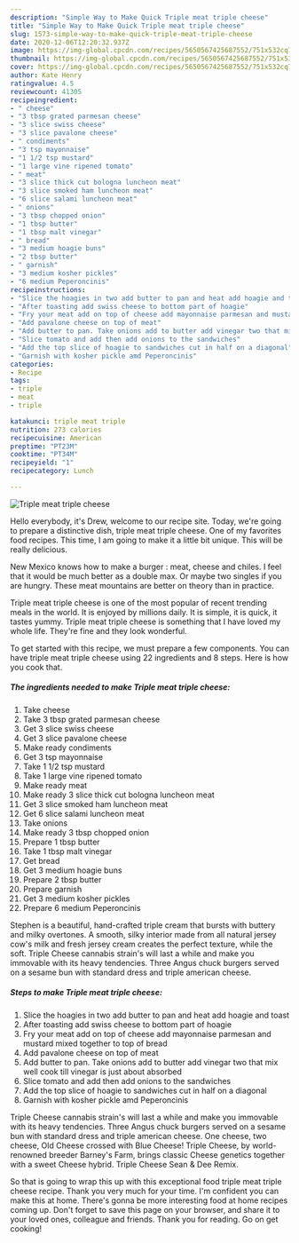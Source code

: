 ```yaml
---
description: "Simple Way to Make Quick Triple meat triple cheese"
title: "Simple Way to Make Quick Triple meat triple cheese"
slug: 1573-simple-way-to-make-quick-triple-meat-triple-cheese
date: 2020-12-06T12:20:32.937Z
image: https://img-global.cpcdn.com/recipes/5650567425687552/751x532cq70/triple-meat-triple-cheese-recipe-main-photo.jpg
thumbnail: https://img-global.cpcdn.com/recipes/5650567425687552/751x532cq70/triple-meat-triple-cheese-recipe-main-photo.jpg
cover: https://img-global.cpcdn.com/recipes/5650567425687552/751x532cq70/triple-meat-triple-cheese-recipe-main-photo.jpg
author: Kate Henry
ratingvalue: 4.5
reviewcount: 41305
recipeingredient:
- " cheese"
- "3 tbsp grated parmesan cheese"
- "3 slice swiss cheese"
- "3 slice pavalone cheese"
- " condiments"
- "3 tsp mayonnaise"
- "1 1/2 tsp mustard"
- "1 large vine ripened tomato"
- " meat"
- "3 slice thick cut bologna luncheon meat"
- "3 slice smoked ham luncheon meat"
- "6 slice salami luncheon meat"
- " onions"
- "3 tbsp chopped onion"
- "1 tbsp butter"
- "1 tbsp malt vinegar"
- " bread"
- "3 medium hoagie buns"
- "2 tbsp butter"
- " garnish"
- "3 medium kosher pickles"
- "6 medium Peperoncinis"
recipeinstructions:
- "Slice the hoagies in two add butter to pan and heat add hoagie and toast"
- "After toasting add swiss cheese to bottom part of hoagie"
- "Fry your meat add on top of cheese add mayonnaise parmesan and mustard mixed together to top of bread"
- "Add pavalone cheese on top of meat"
- "Add butter to pan. Take onions add to butter add vinegar two that mix well cook till vinegar is just about absorbed"
- "Slice tomato and add then add onions to the sandwiches"
- "Add the top slice of hoagie to sandwiches cut in half on a diagonal"
- "Garnish with kosher pickle amd Peperoncinis"
categories:
- Recipe
tags:
- triple
- meat
- triple

katakunci: triple meat triple 
nutrition: 273 calories
recipecuisine: American
preptime: "PT23M"
cooktime: "PT34M"
recipeyield: "1"
recipecategory: Lunch

---
```



![Triple meat triple cheese](https://img-global.cpcdn.com/recipes/5650567425687552/751x532cq70/triple-meat-triple-cheese-recipe-main-photo.jpg)

Hello everybody, it's Drew, welcome to our recipe site. Today, we're going to prepare a distinctive dish, triple meat triple cheese. One of my favorites food recipes. This time, I am going to make it a little bit unique. This will be really delicious.

New Mexico knows how to make a burger : meat, cheese and chiles. I feel that it would be much better as a double max. Or maybe two singles if you are hungry. These meat mountains are better on theory than in practice.

Triple meat triple cheese is one of the most popular of recent trending meals in the world. It is enjoyed by millions daily. It is simple, it is quick, it tastes yummy. Triple meat triple cheese is something that I have loved my whole life. They're fine and they look wonderful.


To get started with this recipe, we must prepare a few components. You can have triple meat triple cheese using 22 ingredients and 8 steps. Here is how you cook that.

<!--inarticleads1-->

##### The ingredients needed to make Triple meat triple cheese:

1. Take  cheese
1. Take 3 tbsp grated parmesan cheese
1. Get 3 slice swiss cheese
1. Get 3 slice pavalone cheese
1. Make ready  condiments
1. Get 3 tsp mayonnaise
1. Take 1 1/2 tsp mustard
1. Take 1 large vine ripened tomato
1. Make ready  meat
1. Make ready 3 slice thick cut bologna luncheon meat
1. Get 3 slice smoked ham luncheon meat
1. Get 6 slice salami luncheon meat
1. Take  onions
1. Make ready 3 tbsp chopped onion
1. Prepare 1 tbsp butter
1. Take 1 tbsp malt vinegar
1. Get  bread
1. Get 3 medium hoagie buns
1. Prepare 2 tbsp butter
1. Prepare  garnish
1. Get 3 medium kosher pickles
1. Prepare 6 medium Peperoncinis


Stephen is a beautiful, hand-crafted triple cream that bursts with buttery and milky overtones. A smooth, silky interior made from all natural jersey cow&#39;s milk and fresh jersey cream creates the perfect texture, while the soft. Triple Cheese cannabis strain&#39;s will last a while and make you immovable with its heavy tendencies. Three Angus chuck burgers served on a sesame bun with standard dress and triple american cheese. 

<!--inarticleads2-->

##### Steps to make Triple meat triple cheese:

1. Slice the hoagies in two add butter to pan and heat add hoagie and toast
1. After toasting add swiss cheese to bottom part of hoagie
1. Fry your meat add on top of cheese add mayonnaise parmesan and mustard mixed together to top of bread
1. Add pavalone cheese on top of meat
1. Add butter to pan. Take onions add to butter add vinegar two that mix well cook till vinegar is just about absorbed
1. Slice tomato and add then add onions to the sandwiches
1. Add the top slice of hoagie to sandwiches cut in half on a diagonal
1. Garnish with kosher pickle amd Peperoncinis


Triple Cheese cannabis strain&#39;s will last a while and make you immovable with its heavy tendencies. Three Angus chuck burgers served on a sesame bun with standard dress and triple american cheese. One cheese, two cheese, Old Cheese crossed with Blue Cheese! Triple Cheese, by world-renowned breeder Barney&#39;s Farm, brings classic Cheese genetics together with a sweet Cheese hybrid. Triple Cheese Sean &amp; Dee Remix. 

So that is going to wrap this up with this exceptional food triple meat triple cheese recipe. Thank you very much for your time. I'm confident you can make this at home. There's gonna be more interesting food at home recipes coming up. Don't forget to save this page on your browser, and share it to your loved ones, colleague and friends. Thank you for reading. Go on get cooking!
